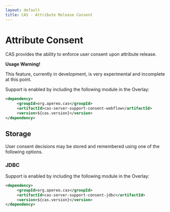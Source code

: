 ```yaml
---
layout: default
title: CAS - Attribute Release Consent
---
```


# Attribute Consent

CAS provides the ability to enforce user consent upon attribute release.

<div class="alert alert-warning"><strong>Usage Warning!</strong><p>This feature, currently in development, is very experimental and incomplete at this point.</p></div>

Support is enabled by including the following module in the Overlay:

```xml
<dependency>
     <groupId>org.apereo.cas</groupId>
     <artifactId>cas-server-support-consent-webflow</artifactId>
     <version>${cas.version}</version>
</dependency>
```

## Storage

User consent decisions may be stored and remembered using one of the following options.

### JDBC

Support is enabled by including the following module in the Overlay:

```xml
<dependency>
     <groupId>org.apereo.cas</groupId>
     <artifactId>cas-server-support-consent-jdbc</artifactId>
     <version>${cas.version}</version>
</dependency>
```
